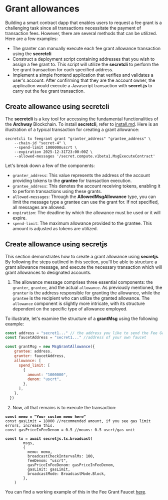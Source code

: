 # Grant allowances

Building a smart contract dapp that enables users to request a fee grant is a challenging task since all transactions necessitate the payment of transaction fees. However, there are several methods that can be utilized. Here are a few examples:

* The granter can manually execute each fee grant allowance transaction using the **secretcli**&#x20;
* Construct a deployment script containing addresses that you wish to assign a fee grant to. This script will utilize the **secretcli** to perform the fee grant transaction for each specified address.
* Implement a simple frontend application that verifies and validates a user's account. After confirming that they are the account owner, the application would execute a Javascript transaction with **secret.js** to carry out the fee grant transaction.

## Create allowance using secretcli <a href="#create-allowance-using-archwayd" id="create-allowance-using-archwayd"></a>

The **secretcli**  is a key tool for accessing the fundamental functionalities of the **Archway** Blockchain. To install **secretcli**, refer to [install.md](../secret-cli/install.md "mention"). Here is an illustration of a typical transaction for creating a grant allowance:

```
secretcli tx feegrant grant "granter_address" "grantee_address" \
    --chain-id "secret-4" \
    --spend-limit 1000000uscrt \
    --expiration 2025-12-31T23:00:00Z \
    --allowed-messages '/secret.compute.v1beta1.MsgExecuteContract'
```

Let's break down a few of the components:

* `granter_address`: This value represents the address of the account providing tokens to the **grantee** for transaction execution.
* `grantee_address`: This denotes the account receiving tokens, enabling it to perform transactions using these grants.
* `allowed-messages`: Through the **AllowedMsgAllowance** type, you can limit the message type a grantee can use the grant for. If not specified, all messages are allowed.
* `expiration`: The deadline by which the allowance must be used or it will expire.
* `spend-limit`: The maximum allowance provided to the grantee. This amount is adjusted as tokens are utilized.

## Create allowance using secretjs <a href="#create-allowance-using-arch3js" id="create-allowance-using-arch3js"></a>

This section demonstrates how to create a grant allowance using **secretjs**. By following the steps outlined in this section, you'll be able to structure a grant allowance message, and execute the necessary transaction which will grant allowances to designated accounts.&#x20;

1. The allowance message comprises three essential components: the `granter`, `grantee`, and the actual `allowance`. As previously mentioned, the `granter` is the address responsible for granting the allowance, while the `grantee` is the recipient who can utilize the granted allowance. The `allowance` component is slightly more intricate, with its structure dependent on the specific type of allowance employed.

To illustrate, let's examine the structure of a **grantMsg** using the following example:

```javascript
const address = "secret1..." // the address you like to send the Fee Grant to 
const faucetAddress = "secret1..." //address of your own faucet

const grantMsg = new MsgGrantAllowance({
    grantee: address,
    granter: faucetAddress,
    allowance: [
      spend_limit: [
        {
          amount: "1000000",
          denom: "uscrt",
        },
      ],
    },
  })
```

2. Now, all that remains is to execute the transaction:

<pre class="language-javascript"><code class="lang-javascript"><strong>const memo = "Your custom memo here" 
</strong>const gasLimit = 18000 //recommended amount, if you see gas limit errors, increase this. 
const gasPriceInFeeDenom = 0.5 //means: 0.5 uscrt/gas unit

<strong>const tx = await secretjs.tx.broadcast(
</strong>        msgs,
        {
          memo: memo,
          broadcastCheckIntervalMs: 100,
          feeDenom: "uscrt",
          gasPriceInFeeDenom: gasPriceInFeeDenom,
          gasLimit: gasLimit,
          broadcastMode: BroadcastMode.Block,
        },
    )
</code></pre>

You can find a working example of this in the Fee Grant Faucet [here](https://github.com/SecretSaturn/FeeGrantFaucet2.0).

